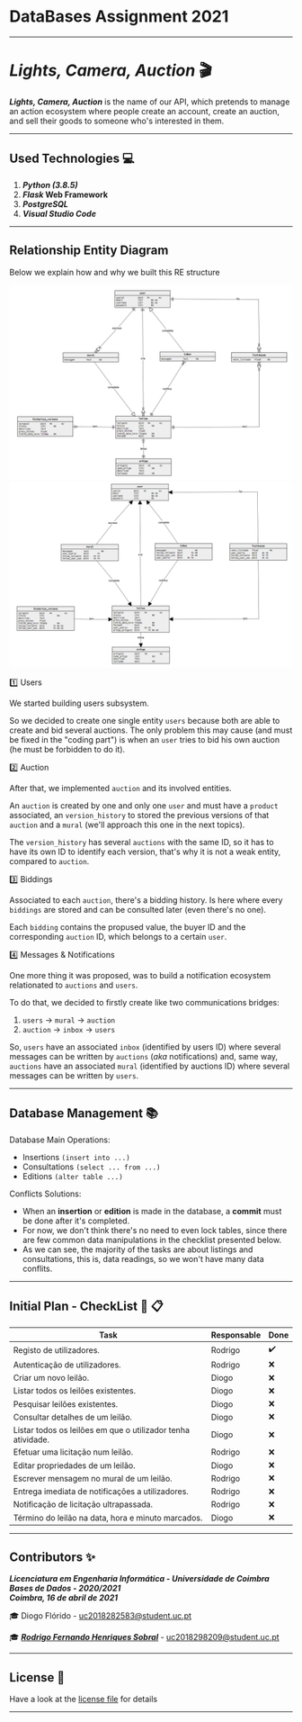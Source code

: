 # DataBases Assignment 2021
___

# *Lights, Camera, Auction* :clapper:

***Lights, Camera, Auction*** is the name of our API, which pretends to manage an action ecosystem where people create an account, create an auction, and sell their goods to someone who's interested in them.

___

## Used Technologies :computer:

1. ***Python (3.8.5)***
2. ***Flask* Web Framework**
3. ***PostgreSQL*** 
4. ***Visual Studio Code***

___

## Relationship Entity Diagram

Below we explain how and why we built this RE structure

![Relationship Entity Diagram](screenshots/Screenshot_ERDiagram.png)
![Relationship Entity Diagram](screenshots/Screenshot_RDM.png)

:one: Users

We started building users subsystem. 

So we decided to create one single entity `users` because both are able to create and bid several auctions. The only problem this may cause (and must be fixed in the "coding part") is when an `user` tries to bid his own auction (he must be forbidden to do it).

:two: Auction

After that, we implemented `auction` and its involved entities.

An `auction` is created by one and only one `user` and must have a `product` associated, an `version_history` to stored the previous versions of that `auction` and a `mural` (we'll approach this one in the next topics).

The `version_history` has several `auctions` with the same ID, so it has to have its own ID to identify each version, that's why it is not a weak entity, compared to `auction`.

:three: Biddings

Associated to each `auction`, there's a bidding history. Is here where every `biddings` are stored and can be consulted later (even there's no one).

Each `bidding` contains the propused value, the buyer ID and the corresponding `auction` ID, which belongs to a certain `user`.

:four: Messages & Notifications

One more thing it was proposed, was to build a notification ecosystem relationated to `auctions` and `users`. 

To do that, we decided to firstly create like two communications bridges:
1. `users` -> `mural` -> `auction`
1. `auction` -> `inbox` -> `users`

So, `users` have an associated `inbox` (identified by users ID) where several messages can be written by `auctions` (*aka* notifications) and, same way, `auctions` have an associated `mural` (identified by auctions ID) where several messages can be written by `users`.

___
## Database Management :books:

Database Main Operations:
- Insertions `(insert into ...)`
- Consultations `(select ... from ...)`
- Editions `(alter table ...)`

Conflicts Solutions:
- When an **insertion** or **edition** is made in the database, a **commit** must be done after it's completed.
- For now, we don't think there's no need to even lock tables, since there are few common data manipulations in the checklist presented below.
- As we can see, the majority of the tasks are about listings and consultations, this is, data readings, so we won't have many data conflits.

___
## Initial Plan - CheckList :brain: :clipboard:

Task | Responsable | Done
-- | -- | --
Registo de utilizadores. | Rodrigo | :heavy_check_mark:
Autenticação de utilizadores. | Rodrigo | :x:
Criar um novo leilão. | Diogo | :x:
Listar todos os leilões existentes. | Diogo | :x:
Pesquisar leilões existentes. | Diogo | :x:
Consultar detalhes de um leilão. | Diogo | :x:
Listar todos os leilões em que o utilizador tenha atividade. | Diogo | :x:
Efetuar uma licitação num leilão. | Rodrigo | :x:
Editar propriedades de um leilão. | Diogo | :x:
Escrever mensagem no mural de um leilão. | Rodrigo | :x:
Entrega imediata de notificações a utilizadores. | Rodrigo | :x:
Notificação de licitação ultrapassada. | Rodrigo | :x:
Término do leilão na data, hora e minuto marcados. | Diogo | :x:

___

## **Contributors** :sparkles:

<html><i><b> Licenciatura em Engenharia Informática - Universidade de Coimbra<br>
Bases de Dados - 2020/2021 <br>
Coimbra, 16 de abril de 2021
</b></i></html>

:mortar_board: Diogo Flórido - uc2018282583@student.uc.pt	

:mortar_board: ***[Rodrigo Fernando Henriques Sobral](https://github.com/RodrigoSobral2000)*** - uc2018298209@student.uc.pt

___

## License :link:
Have a look at the [license file](LICENSE) for details
___
